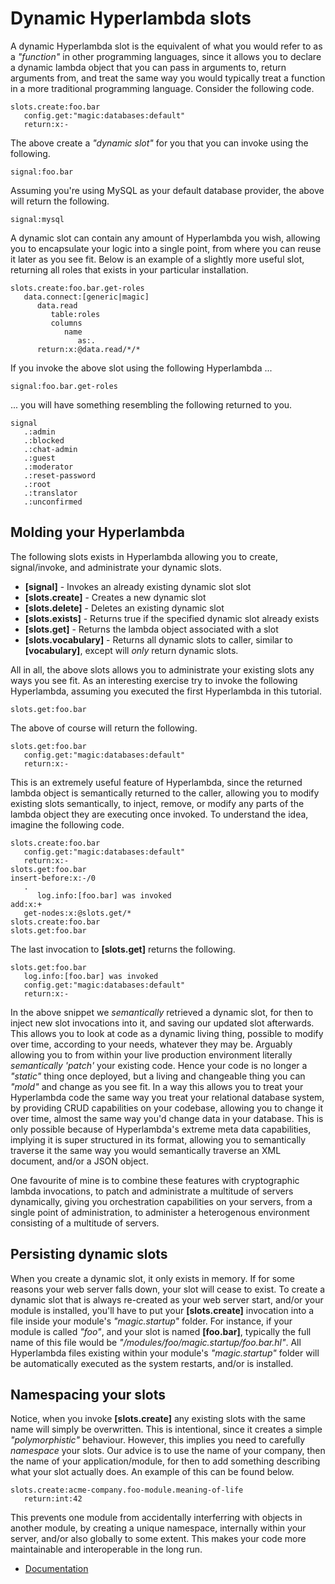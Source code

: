 
# Dynamic Hyperlambda slots

A dynamic Hyperlambda slot is the equivalent of what you would refer to as a _"function"_ in other programming
languages, since it allows you to declare a dynamic lambda object that you can pass in arguments to, return arguments
from, and treat the same way you would typically treat a function in a more traditional programming language. Consider the
following code.

```
slots.create:foo.bar
   config.get:"magic:databases:default"
   return:x:-
```

The above create a _"dynamic slot"_ for you that you can invoke using the following.

```
signal:foo.bar
```

Assuming you're using MySQL as your default database provider, the above will return the following.

```
signal:mysql
```

A dynamic slot can contain any amount of Hyperlambda you wish, allowing you to encapsulate your logic
into a single point, from where you can reuse it later as you see fit. Below is an example of a slightly
more useful slot, returning all roles that exists in your particular installation.

```
slots.create:foo.bar.get-roles
   data.connect:[generic|magic]
      data.read
         table:roles
         columns
            name
               as:.
      return:x:@data.read/*/*
```

If you invoke the above slot using the following Hyperlambda ...

```
signal:foo.bar.get-roles
```

... you will have something resembling the following returned to you.

```
signal
   .:admin
   .:blocked
   .:chat-admin
   .:guest
   .:moderator
   .:reset-password
   .:root
   .:translator
   .:unconfirmed
```

## Molding your Hyperlambda

The following slots exists in Hyperlambda allowing you to create, signal/invoke, and administrate your
dynamic slots.

* __[signal]__ - Invokes an already existing dynamic slot slot
* __[slots.create]__ - Creates a new dynamic slot
* __[slots.delete]__ - Deletes an existing dynamic slot
* __[slots.exists]__ - Returns true if the specified dynamic slot already exists
* __[slots.get]__ - Returns the lambda object associated with a slot
* __[slots.vocabulary]__ - Returns all dynamic slots to caller, similar to **[vocabulary]**, except will _only_ return dynamic slots.

All in all, the above slots allows you to administrate your existing slots any ways you see fit. As an interesting
exercise try to invoke the following Hyperlambda, assuming you executed the first Hyperlambda in this tutorial.

```
slots.get:foo.bar
```

The above of course will return the following.

```
slots.get:foo.bar
   config.get:"magic:databases:default"
   return:x:-
```

This is an extremely useful feature of Hyperlambda, since the returned lambda object is semantically returned
to the caller, allowing you to modify existing slots semantically, to inject, remove, or modify any parts
of the lambda object they are executing once invoked. To understand the idea, imagine the following code.

```
slots.create:foo.bar
   config.get:"magic:databases:default"
   return:x:-
slots.get:foo.bar
insert-before:x:-/0
   .
      log.info:[foo.bar] was invoked
add:x:+
   get-nodes:x:@slots.get/*
slots.create:foo.bar
slots.get:foo.bar
```

The last invocation to __[slots.get]__ returns the following.

```
slots.get:foo.bar
   log.info:[foo.bar] was invoked
   config.get:"magic:databases:default"
   return:x:-
```

In the above snippet we _semantically_ retrieved a dynamic slot, for then to inject new slot invocations into it,
and saving our updated slot afterwards. This allows you to look at code as a dynamic living thing, possible to
modify over time, according to your needs, whatever they may be. Arguably allowing you to from within your
live production environment literally _semantically 'patch'_ your existing code. Hence your code is no longer
a _"static"_ thing once deployed, but a living and changeable thing you can _"mold"_ and change as you see
fit. In a way this allows you to treat your Hyperlambda code the same way you treat your relational database
system, by providing CRUD capabilities on your codebase, allowing you to change it over time, almost the same
way you'd change data in your database. This is only possible because of Hyperlambda's extreme meta data
capabilities, implying it is super structured in its format, allowing you to semantically traverse it the
same way you would semantically traverse an XML document, and/or a JSON object.

One favourite of mine is to combine these features with cryptographic lambda invocations, to patch
and administrate a multitude of servers dynamically, giving you orchestration capabilities on your servers,
from a single point of administration, to administer a heterogenous environment consisting of a multitude
of servers.

## Persisting dynamic slots

When you create a dynamic slot, it only exists in memory. If for some reasons your web server falls down, your
slot will cease to exist. To create a dynamic slot that is always re-created as your web server start, and/or your
module is installed, you'll have to put your __[slots.create]__ invocation into a file inside your
module's _"magic.startup"_ folder. For instance, if your module is called _"foo"_, and your slot is
named __[foo.bar]__, typically the full name of this file would be _"/modules/foo/magic.startup/foo.bar.hl"_.
All Hyperlambda files existing within your module's _"magic.startup"_ folder will be automatically executed
as the system restarts, and/or is installed.

## Namespacing your slots

Notice, when you invoke __[slots.create]__ any existing slots with the same name will simply be overwritten.
This is intentional, since it creates a simple _"polymorphistic"_ behaviour. However, this implies you need
to carefully _namespace_ your slots. Our advice is to use the name of your company, then the name of your
application/module, for then to add something describing what your slot actually does. An example of this can
be found below.

```
slots.create:acme-company.foo-module.meaning-of-life
   return:int:42
```

This prevents one module from accidentally interferring with objects in another module, by creating a unique namespace,
internally within your server, and/or also globally to some extent. This makes your code more maintainable
and interoperable in the long run.

* [Documentation](/documentation/)
